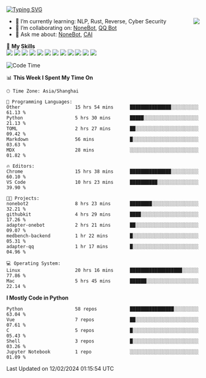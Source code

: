 [![Typing SVG](https://readme-typing-svg.herokuapp.com?size=25&duration=2500&color=8C43EA&vCenter=true&width=200&height=40&lines=Hi+there+%F0%9F%91%8B%F0%9F%8F%BB;I'm+yanyongyu)](https://git.io/typing-svg)

<a href="#">
  <img align="right" src="https://github-readme-stats.vercel.app/api?username=yanyongyu&count_private=true&show_icons=true&bg_color=15,f2f7fd,E0EAFC" />
</a>

- 🌱 I’m currently learning: NLP, Rust, Reverse, Cyber Security
- 👯 I’m collaborating on: [NoneBot](https://github.com/nonebot), [QQ Bot](https://github.com/Mrs4s/go-cqhttp)
- 💬 Ask me about: [NoneBot](https://github.com/nonebot), [CAI](https://github.com/cscs181/CAI)

🌟 **My Skills**  
![](https://img.shields.io/badge/-Python-3e74a2?style=flat-square&logo=Python&logoColor=fff)
![](https://img.shields.io/badge/-TypeScript-3178C6?style=flat-square&logo=TypeScript&logoColor=fff)
![](https://img.shields.io/badge/-Vue-4fc08d?style=flat-square&logo=Vue.js&logoColor=fff)
![](https://img.shields.io/badge/-React-2d98ce?style=flat-square&logo=React&logoColor=fff)
![](https://img.shields.io/badge/-FastAPI-009688?style=flat-square&logo=FastAPI&logoColor=fff)
![](https://img.shields.io/badge/-Linux-000000?style=flat-square&logo=Linux&logoColor=fff)
![](https://img.shields.io/badge/-Docker-2496ED?style=flat-square&logo=Docker&logoColor=fff)
![](https://img.shields.io/badge/-Kubernetes-326CE5?style=flat-square&logo=Kubernetes&logoColor=fff)
![](https://img.shields.io/badge/-GitHub%20Actions-2088FF?style=flat-square&logo=GitHubActions&logoColor=fff)
![](https://img.shields.io/badge/-PostgreSQL-4169E1?style=flat-square&logo=PostgreSQL&logoColor=fff)
![](https://img.shields.io/badge/-Redis-DC382D?style=flat-square&logo=Redis&logoColor=fff)
![](https://img.shields.io/badge/-MongoDB-47A248?style=flat-square&logo=MongoDB&logoColor=fff)

<!--START_SECTION:waka-->
![Code Time](http://img.shields.io/badge/Code%20Time-5%2C823%20hrs%2014%20mins-blue)

📊 **This Week I Spent My Time On** 

```text
🕑︎ Time Zone: Asia/Shanghai

💬 Programming Languages: 
Other                    15 hrs 54 mins      ███████████████░░░░░░░░░░   61.13 % 
Python                   5 hrs 30 mins       █████░░░░░░░░░░░░░░░░░░░░   21.13 % 
TOML                     2 hrs 27 mins       ██░░░░░░░░░░░░░░░░░░░░░░░   09.42 % 
Markdown                 56 mins             █░░░░░░░░░░░░░░░░░░░░░░░░   03.63 % 
MDX                      28 mins             ░░░░░░░░░░░░░░░░░░░░░░░░░   01.82 % 

🔥 Editors: 
Chrome                   15 hrs 38 mins      ███████████████░░░░░░░░░░   60.10 % 
VS Code                  10 hrs 23 mins      ██████████░░░░░░░░░░░░░░░   39.90 % 

🐱‍💻 Projects: 
nonebot2                 8 hrs 23 mins       ████████░░░░░░░░░░░░░░░░░   32.21 % 
githubkit                4 hrs 29 mins       ████░░░░░░░░░░░░░░░░░░░░░   17.26 % 
adapter-onebot           2 hrs 21 mins       ██░░░░░░░░░░░░░░░░░░░░░░░   09.07 % 
medbench-backend         1 hr 22 mins        █░░░░░░░░░░░░░░░░░░░░░░░░   05.31 % 
adapter-qq               1 hr 17 mins        █░░░░░░░░░░░░░░░░░░░░░░░░   04.96 % 

💻 Operating System: 
Linux                    20 hrs 16 mins      ███████████████████░░░░░░   77.86 % 
Mac                      5 hrs 45 mins       ██████░░░░░░░░░░░░░░░░░░░   22.14 % 
```

**I Mostly Code in Python** 

```text
Python                   58 repos            ████████████████░░░░░░░░░   63.04 % 
Vue                      7 repos             ██░░░░░░░░░░░░░░░░░░░░░░░   07.61 % 
C                        5 repos             █░░░░░░░░░░░░░░░░░░░░░░░░   05.43 % 
Shell                    3 repos             █░░░░░░░░░░░░░░░░░░░░░░░░   03.26 % 
Jupyter Notebook         1 repo              ░░░░░░░░░░░░░░░░░░░░░░░░░   01.09 % 
```




 Last Updated on 12/02/2024 01:15:54 UTC
<!--END_SECTION:waka-->
